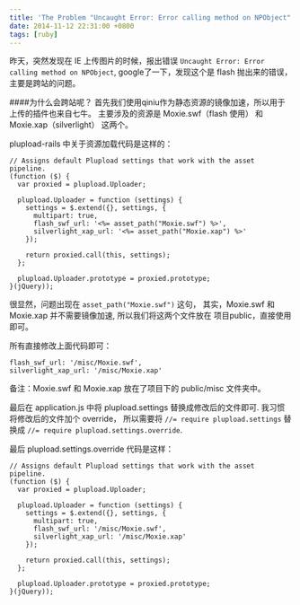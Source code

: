 ```yaml
---
title: 'The Problem "Uncaught Error: Error calling method on NPObject" with plupload-rails'
date: 2014-11-12 22:31:00 +0800
tags: [ruby]
---
```


昨天，突然发现在 IE 上传图片的时候，报出错误 `Uncaught Error: Error calling method on NPObject`,
google了一下，发现这个是 flash 抛出来的错误，主要是跨站的问题。

####为什么会跨站呢？
首先我们使用qiniu作为静态资源的镜像加速，所以用于上传的插件也来自七牛。
主要涉及的资源是 Moxie.swf（flash 使用） 和 Moxie.xap（silverlight） 这两个。

plupload-rails 中关于资源加载代码是这样的：

```
// Assigns default Plupload settings that work with the asset pipeline.
(function ($) {
  var proxied = plupload.Uploader;

  plupload.Uploader = function (settings) {
    settings = $.extend({}, settings, {
      multipart: true,
      flash_swf_url: '<%= asset_path("Moxie.swf") %>',
      silverlight_xap_url: '<%= asset_path("Moxie.xap") %>'
    });

    return proxied.call(this, settings);
  };

  plupload.Uploader.prototype = proxied.prototype;
}(jQuery));

```

很显然，问题出现在 `asset_path("Moxie.swf")` 这句，
其实，Moxie.swf 和 Moxie.xap 并不需要镜像加速,
所以我们将这两个文件放在 项目public，直接使用即可。

所有直接修改上面代码即可：

```
flash_swf_url: '/misc/Moxie.swf',
silverlight_xap_url: '/misc/Moxie.xap'
```

备注：Moxie.swf 和 Moxie.xap 放在了项目下的 public/misc 文件夹中。

最后在 application.js 中将 plupload.settings 替换成修改后的文件即可.
我习惯将修改后的文件加个 override， 所以需要将
`//= require plupload.settings` 替换成 `//= require plupload.settings.override`.

最后 plupload.settings.override 代码是这样：

```
// Assigns default Plupload settings that work with the asset pipeline.
(function ($) {
  var proxied = plupload.Uploader;

  plupload.Uploader = function (settings) {
    settings = $.extend({}, settings, {
      multipart: true,
      flash_swf_url: '/misc/Moxie.swf',
      silverlight_xap_url: '/misc/Moxie.xap'
    });

    return proxied.call(this, settings);
  };

  plupload.Uploader.prototype = proxied.prototype;
}(jQuery));

```
